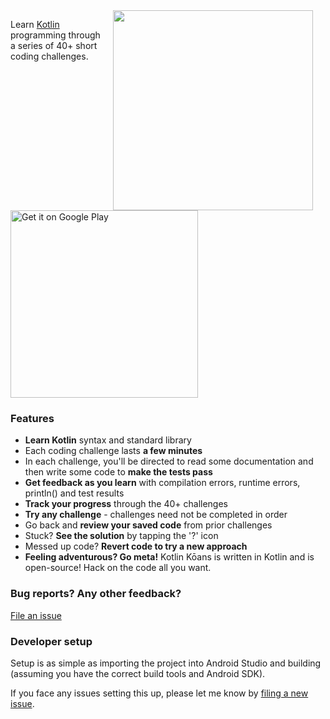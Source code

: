 <img src="http://i.imgur.com/UTmcU39.gif" width="320" align="right" hspace="20">

Learn [Kotlin][kotlin] programming through a series of 40+ short coding challenges.

<a href='https://play.google.com/store/apps/details?id=me.vickychijwani.kotlinkoans&utm_source=github&utm_campaign=badge&pcampaignid=MKT-Other-global-all-co-prtnr-py-PartBadge-Mar2515-1'><img alt='Get it on Google Play' src='https://play.google.com/intl/en_us/badges/images/generic/en_badge_web_generic.png' width='300px' /></a>

### Features

- **Learn Kotlin** syntax and standard library
- Each coding challenge lasts **a few minutes**
- In each challenge, you'll be directed to read some documentation and then write some code to **make the tests pass**
- **Get feedback as you learn** with compilation errors, runtime errors, println() and test results
- **Track your progress** through the 40+ challenges
- **Try any challenge** - challenges need not be completed in order
- Go back and **review your saved code** from prior challenges
- Stuck? **See the solution** by tapping the '?' icon
- Messed up code? **Revert code to try a new approach**
- **Feeling adventurous? Go meta!** Kotlin Kōans is written in Kotlin and is open-source! Hack on the code all you want.


### Bug reports? Any other feedback?

[File an issue](/issues)


### Developer setup

Setup is as simple as importing the project into Android Studio and building (assuming you have the correct build tools and Android SDK).

If you face any issues setting this up, please let me know by [filing a new issue](/issues/new).


[kotlin]: https://kotlinlang.org/
[playstore]: https://play.google.com/store/apps/details?id=me.vickychijwani.kotlinkoans
